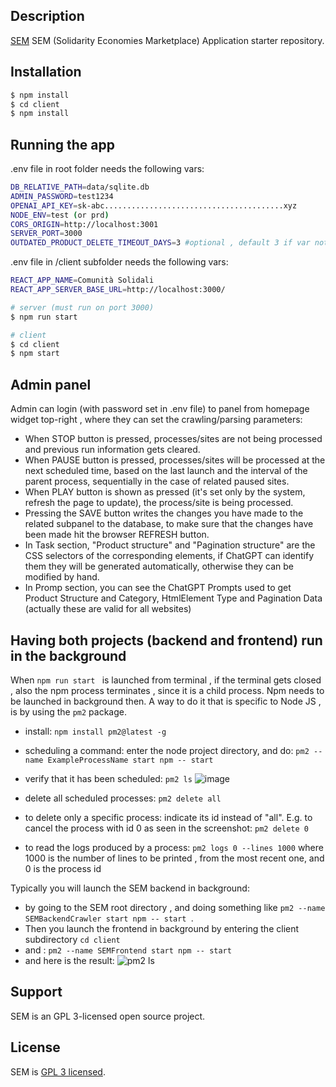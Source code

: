 ## Description

[SEM](https://github.com/Neggia/SEM) SEM (Solidarity Economies Marketplace) Application starter repository.

## Installation

```bash
$ npm install
$ cd client
$ npm install
```

## Running the app

.env file in root folder needs the following vars:

```bash
DB_RELATIVE_PATH=data/sqlite.db
ADMIN_PASSWORD=test1234
OPENAI_API_KEY=sk-abc........................................xyz
NODE_ENV=test (or prd)
CORS_ORIGIN=http://localhost:3001
SERVER_PORT=3000
OUTDATED_PRODUCT_DELETE_TIMEOUT_DAYS=3 #optional , default 3 if var not defined
```

.env file in /client subfolder needs the following vars:

```bash
REACT_APP_NAME=Comunità Solidali
REACT_APP_SERVER_BASE_URL=http://localhost:3000/
```

```bash
# server (must run on port 3000)
$ npm run start

# client
$ cd client
$ npm start
```

## Admin panel

Admin can login (with password set in .env file) to panel from homepage widget top-right , where they can set the crawling/parsing parameters:

- When STOP button is pressed, processes/sites are not being processed and previous run information gets cleared.
- When PAUSE button is pressed, processes/sites will be processed at the next scheduled time, based on the last launch and the interval of the parent process, sequentially in the case of related paused sites.
- When PLAY button is shown as pressed (it's set only by the system, refresh the page to update), the process/site is being processed.
- Pressing the SAVE button writes the changes you have made to the related subpanel to the database, to make sure that the changes have been made hit the browser REFRESH button.
- In Task section, "Product structure" and "Pagination structure" are the CSS selectors of the corresponding elements, if ChatGPT can identify them they will be generated automatically, otherwise they can be modified by hand.
- In Promp section, you can see the ChatGPT Prompts used to get Product Structure and Category, HtmlElement Type and Pagination Data (actually these are valid for all websites)

## Having both projects (backend and frontend) run in the background

When `npm run start ` is launched from terminal , if the terminal gets closed , also the npm process terminates , since it is a child process.
Npm needs to be launched in background then. A way to do it that is specific to Node JS , is by using the `pm2` package.

- install:
  `npm install pm2@latest -g`

- scheduling a command: enter the node project directory, and do:
  `pm2 --name ExampleProcessName start npm -- start `

- verify that it has been scheduled:
  `pm2 ls`
  ![image](https://github.com/Neggia/SEM/assets/148484240/904d9b0e-1ec2-4566-af86-ec111ec466a5)

- delete all scheduled processes:
  `pm2 delete all`

- to delete only a specific process: indicate its id instead of "all". E.g. to cancel the process with id 0 as seen in the screenshot:
  `pm2 delete 0`

- to read the logs produced by a process:
  `pm2 logs 0 --lines 1000`
  where 1000 is the number of lines to be printed , from the most recent one, and 0 is the process id

Typically you will launch the SEM backend in background:

- by going to the SEM root directory , and doing something like
  `pm2 --name SEMBackendCrawler start npm -- start `.
- Then you launch the frontend in background by entering the client subdirectory
  `cd client `
- and :
  `pm2 --name SEMFrontend start npm -- start `
- and here is the result:
  ![pm2 ls](https://github.com/Neggia/SEM/assets/148484240/22a91346-45f0-4656-847b-354a4f63d5d4)

## Support

SEM is an GPL 3-licensed open source project.

## License

SEM is [GPL 3 licensed](LICENSE).
